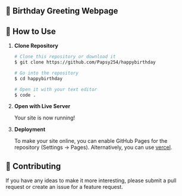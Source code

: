 ## 🎉 Birthday Greeting Webpage 


## 🚀 How to Use

1.  **Clone Repository**

    ```bash
    # Clone this repository or download it
    $ git clone https://github.com/Papsy254/happybirthday

    # Go into the repository
    $ cd happybirthday

    # Open it with your text editor
    $ code .
    ```

2. **Open with Live Server**

    Your site is now running!

3. **Deployment**

    To make your site online, you can enable GitHub Pages for the repository (Settings -> Pages). Alternatively, you can use [vercel](https://www.vercel.com/).

## 📝 Contributing

If you have any ideas to make it more interesting, please submit a pull request or create an issue for a feature request.

